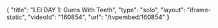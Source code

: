 {
    "title": "LEI DAY 1: Gums With Teeth",
    "type": "solo",
    "layout": "iframe-static",
    "videoId": "160854",
    "url": "\/tvpembed\/160854"
}
